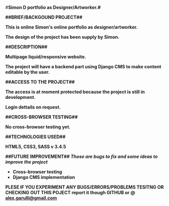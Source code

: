 #<b>Simon D portfolio as Designer/Artworker.#

##<b>BRIEF/BACKGOUND PROJECT</b>##

This is online Simon's online portfolio as designer/artworker.

The design of the project has been supply by Simon. 

##<b>DESCRIPTION</b>##

Multipage liquid/responsive website.

The project will have a backend part using Django CMS to make content editable by the user.

##<b>ACCESS TO THE PROJECT</b>##

The access is at moment protected because the project is still in development.

Login dettails on request.

##<b>CROSS-BROWSER TESTING</b>##

No cross-browser testing yet.

##<b>TECHNOLOGIES USED</b>##

HTML5, CSS3,  SASS v 3.4.5 

##<b>FUTURE IMPROVEMENT</b>##
<i>Those are bugs to fix and some ideas to improve the project</i>

 - Cross-browser testing
 - Django CMS implementation


<b>PLESE IF YOU EXPERIMENT ANY BUGS/ERRORS/PROBLEMS TESITNG OR CHECKING OUT THIS POJECT</b> report it though GITHUB or @ alex.garulli@gmail.com
